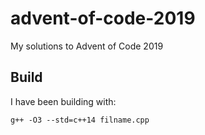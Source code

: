 # advent-of-code-2019
My solutions to Advent of Code 2019

## Build
 I have been building with:

```
g++ -O3 --std=c++14 filname.cpp
```

